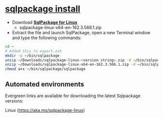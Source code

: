 # **[sqlpackage install](https://learn.microsoft.com/en-us/sql/tools/sqlpackage/sqlpackage-download?view=sql-server-ver16#linux)**

- Download **[SqlPackage for Linux](https://aka.ms/sqlpackage-linux)**
  - sqlpackage-linux-x64-en-162.3.566.1.zip
- Extract the file and launch SqlPackage, open a new Terminal window and type the following commands:

```bash
cd ~
# Added this to export.zsh
mkdir -p ~/bin/sqlpackage
unzip ~/Downloads/sqlpackage-linux-<version string>.zip -d ~/bin/sqlpackage 
unzip ~/Downloads/sqlpackage-linux-x64-en-162.3.566.1.zip -d ~/bin/sqlpackage 
chmod a+x ~/bin/sqlpackage/sqlpackage
```

## Automated environments

Evergreen links are available for downloading the latest Sqlpackage versions:

Linux (<https://aka.ms/sqlpackage-linux>)
